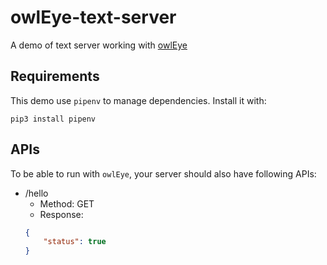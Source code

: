# owlEye-text-server
A demo of text server working with [owlEye](https://github.com/JerryLiao26/owlEye)

## Requirements
This demo use ```pipenv``` to manage dependencies. Install it with:
```
pip3 install pipenv
```

## APIs
To be able to run with ```owlEye```, your server should also have following APIs:
- /hello
  - Method: GET
  - Response:
  ```json
  {
      "status": true
  }
  ```
